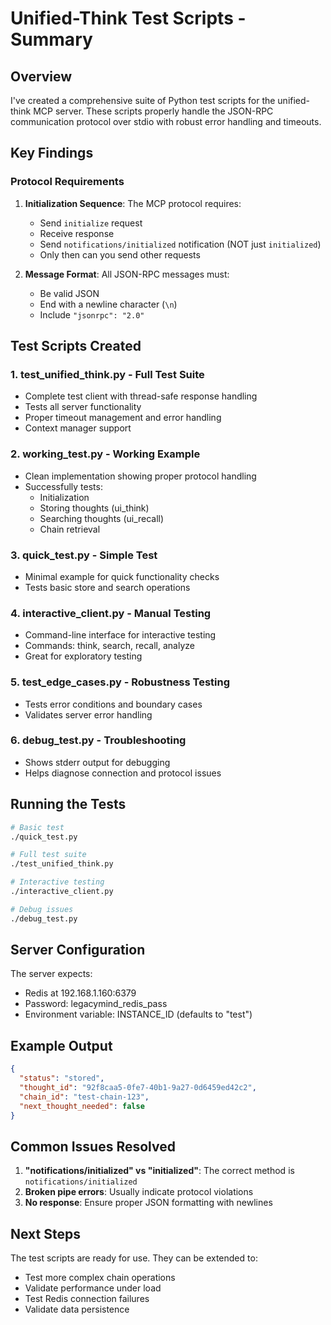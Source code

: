 # Unified-Think Test Scripts - Summary

## Overview

I've created a comprehensive suite of Python test scripts for the unified-think MCP server. These scripts properly handle the JSON-RPC communication protocol over stdio with robust error handling and timeouts.

## Key Findings

### Protocol Requirements

1. **Initialization Sequence**: The MCP protocol requires:
   - Send `initialize` request
   - Receive response
   - Send `notifications/initialized` notification (NOT just `initialized`)
   - Only then can you send other requests

2. **Message Format**: All JSON-RPC messages must:
   - Be valid JSON
   - End with a newline character (`\n`)
   - Include `"jsonrpc": "2.0"`

## Test Scripts Created

### 1. **test_unified_think.py** - Full Test Suite
- Complete test client with thread-safe response handling
- Tests all server functionality
- Proper timeout management and error handling
- Context manager support

### 2. **working_test.py** - Working Example
- Clean implementation showing proper protocol handling
- Successfully tests:
  - Initialization
  - Storing thoughts (ui_think)
  - Searching thoughts (ui_recall)
  - Chain retrieval

### 3. **quick_test.py** - Simple Test
- Minimal example for quick functionality checks
- Tests basic store and search operations

### 4. **interactive_client.py** - Manual Testing
- Command-line interface for interactive testing
- Commands: think, search, recall, analyze
- Great for exploratory testing

### 5. **test_edge_cases.py** - Robustness Testing
- Tests error conditions and boundary cases
- Validates server error handling

### 6. **debug_test.py** - Troubleshooting
- Shows stderr output for debugging
- Helps diagnose connection and protocol issues

## Running the Tests

```bash
# Basic test
./quick_test.py

# Full test suite
./test_unified_think.py

# Interactive testing
./interactive_client.py

# Debug issues
./debug_test.py
```

## Server Configuration

The server expects:
- Redis at 192.168.1.160:6379
- Password: legacymind_redis_pass
- Environment variable: INSTANCE_ID (defaults to "test")

## Example Output

```json
{
  "status": "stored",
  "thought_id": "92f8caa5-0fe7-40b1-9a27-0d6459ed42c2",
  "chain_id": "test-chain-123",
  "next_thought_needed": false
}
```

## Common Issues Resolved

1. **"notifications/initialized" vs "initialized"**: The correct method is `notifications/initialized`
2. **Broken pipe errors**: Usually indicate protocol violations
3. **No response**: Ensure proper JSON formatting with newlines

## Next Steps

The test scripts are ready for use. They can be extended to:
- Test more complex chain operations
- Validate performance under load
- Test Redis connection failures
- Validate data persistence